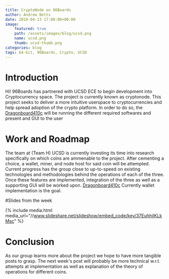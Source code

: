 ```yaml
---
title: CryptoNode on 96Boards
author: Andrew Betts 
date: 2018-04-13 17:00:00+00:00
image:
    featured: true
    path: /assets/images/blog/ucsd.png
    name: ucsd.png
    thumb: ucsd-thumb.png
categories: blog
tags: 64-bit, 96Boards, Crypto, UCSD
---
```


# Introduction
Hi! 96Boards has partnered with UCSD ECE to begin development into Cryptocurrency space. The project is currently known as cryptonode. This project seeks to deliver a more intuitive userspace to cryptocurrencies and help spread adoption of the crypto platform. In order to do so, the [Dragonboard410c](https://www.96boards.org/product/dragonboard410c/) will be running the different required softwares and present and GUI to the user

# Work and Roadmap
The team at (Team H) UCSD is currently investing its time into research specifically on which coins are ammenable to the project. After cementing a choice, a wallet, miner, and node host for said coin will be attempted. Current progress has the group close to up-to-speed on existing technologies and methodologies behind the operations of each of the three. Once these features are implemented, integration of the three as well as a supporting GUI will be worked upon.
[Dragonboard410c](https://www.96boards.org/product/dragonboard410c/)
Currently wallet implementation is the goal.

#Slides from the week

{% include media.html media_url="//www.slideshare.net/slideshow/embed_code/key/37EuhhjlKLkMsc"  %}

# Conclusion
As our group learns more about the project we hope to have more tangible posts to grasp. The next week's post will probably be more technical w.r.t. attempts at implementation as well as explanation of the theory of operations for different coins.
